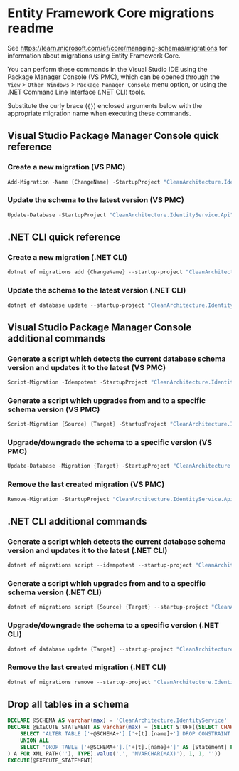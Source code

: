# Entity Framework Core migrations readme

See <https://learn.microsoft.com/ef/core/managing-schemas/migrations> for information about migrations
using Entity Framework Core.

You can perform these commands in the Visual Studio IDE using the Package Manager Console (VS PMC), which can
be opened through the `View` > `Other Windows` > `Package Manager Console` menu option, or using the .NET
Command Line Interface (.NET CLI) tools.

Substitute the curly brace (`{}`) enclosed arguments below with the appropriate migration name when
executing these commands.

## Visual Studio Package Manager Console quick reference

### Create a new migration (VS PMC)

```powershell
Add-Migration -Name {ChangeName} -StartupProject "CleanArchitecture.IdentityService.Api" -Project "CleanArchitecture.IdentityService.Infrastructure"
```

### Update the schema to the latest version (VS PMC)

```powershell
Update-Database -StartupProject "CleanArchitecture.IdentityService.Api" -Project "CleanArchitecture.IdentityService.Infrastructure"
```

## .NET CLI quick reference

### Create a new migration (.NET CLI)

```powershell
dotnet ef migrations add {ChangeName} --startup-project "CleanArchitecture.IdentityService.Api" --project "CleanArchitecture.IdentityService.Infrastructure"
```

### Update the schema to the latest version (.NET CLI)

```powershell
dotnet ef database update --startup-project "CleanArchitecture.IdentityService.Api" --project "CleanArchitecture.IdentityService.Infrastructure"
```

## Visual Studio Package Manager Console additional commands

### Generate a script which detects the current database schema version and updates it to the latest (VS PMC)

```powershell
Script-Migration -Idempotent -StartupProject "CleanArchitecture.IdentityService.Api" -Project "CleanArchitecture.IdentityService.Infrastructure"
```

### Generate a script which upgrades from and to a specific schema version (VS PMC)

```powershell
Script-Migration {Source} {Target} -StartupProject "CleanArchitecture.IdentityService.Api" -Project "CleanArchitecture.IdentityService.Infrastructure"
```

### Upgrade/downgrade the schema to a specific version (VS PMC)

```powershell
Update-Database -Migration {Target} -StartupProject "CleanArchitecture.IdentityService.Api" -Project "CleanArchitecture.IdentityService.Infrastructure"
```

### Remove the last created migration (VS PMC)

```powershell
Remove-Migration -StartupProject "CleanArchitecture.IdentityService.Api" -Project "CleanArchitecture.IdentityService.Infrastructure"
```

## .NET CLI additional commands

### Generate a script which detects the current database schema version and updates it to the latest (.NET CLI)

```powershell
dotnet ef migrations script --idempotent --startup-project "CleanArchitecture.IdentityService.Api" --project "CleanArchitecture.IdentityService.Infrastructure"
```

### Generate a script which upgrades from and to a specific schema version (.NET CLI)

```powershell
dotnet ef migrations script {Source} {Target} --startup-project "CleanArchitecture.IdentityService.Api" --project "CleanArchitecture.IdentityService.Infrastructure"
```

### Upgrade/downgrade the schema to a specific version (.NET CLI)

```powershell
dotnet ef database update {Target} --startup-project "CleanArchitecture.IdentityService.Api" --project "CleanArchitecture.IdentityService.Infrastructure"
```

### Remove the last created migration (.NET CLI)

```powershell
dotnet ef migrations remove --startup-project "CleanArchitecture.IdentityService.Api" --project "CleanArchitecture.IdentityService.Infrastructure"
```

## Drop all tables in a schema

```sql
DECLARE @SCHEMA AS varchar(max) = 'CleanArchitecture.IdentityService'
DECLARE @EXECUTE_STATEMENT AS varchar(max) = (SELECT STUFF((SELECT CHAR(13) + CHAR(10) + [Statement] FROM (
    SELECT 'ALTER TABLE ['+@SCHEMA+'].['+[t].[name]+'] DROP CONSTRAINT ['+[fk].[name]+']' AS [Statement] FROM [sys].[foreign_keys] AS [fk] INNER JOIN [sys].[tables] AS [t] ON [t].[object_id] = [fk].[parent_object_id] INNER JOIN [sys].[schemas] AS [s] ON [s].[schema_id] = [t].[schema_id] WHERE [s].[name] = @SCHEMA
    UNION ALL
    SELECT 'DROP TABLE ['+@SCHEMA+'].['+[t].[name]+']' AS [Statement] FROM [sys].[tables] AS [t] INNER JOIN [sys].[schemas] AS [s] ON [s].[schema_id] = [t].[schema_id] WHERE [s].[name] = @SCHEMA
) A FOR XML PATH(''), TYPE).value('.', 'NVARCHAR(MAX)'), 1, 1, ''))
EXECUTE(@EXECUTE_STATEMENT)
```
